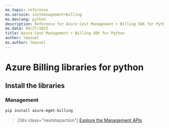 ```yaml
---
ms.topic: reference
ms.service: costmanagement+billing
ms.devlang: python
description: Reference for Azure Cost Management + Billing SDK for Python
ms.data: 09/27/2022
title: Azure Cost Management + Billing SDK for Python
author: lmazuel
ms.author: lmazuel
---
```

# Azure Billing libraries for python

## Install the libraries


### Management

```bash
pip install azure-mgmt-billing
```
> [!div class="nextstepaction"]
> [Explore the Management APIs](/python/api/overview/azure/billing/management)
